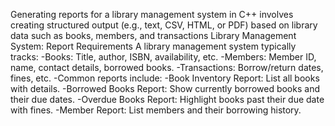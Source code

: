 Generating reports for a library management system in C++ involves creating structured output (e.g., text, CSV, HTML, or PDF) 
based on library data such as books, members, and transactions
Library Management System: Report Requirements
A library management system typically tracks:
-Books: Title, author, ISBN, availability, etc.
-Members: Member ID, name, contact details, borrowed books.
-Transactions: Borrow/return dates, fines, etc.
-Common reports include:
-Book Inventory Report: List all books with details.
-Borrowed Books Report: Show currently borrowed books and their due dates.
-Overdue Books Report: Highlight books past their due date with fines.
-Member Report: List members and their borrowing history.
